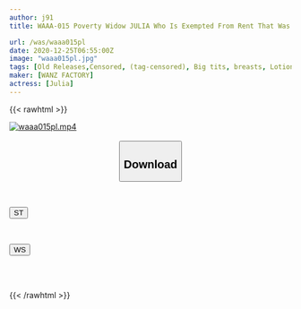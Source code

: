 ```yaml
---
author: j91
title: WAAA-015 Poverty Widow JULIA Who Is Exempted From Rent That Was Delinquent Due To The Creepy Lotion Play Of The Next-door Stalker Landlord

url: /was/waaa015pl
date: 2020-12-25T06:55:00Z
image: "waaa015pl.jpg"
tags: [Old Releases,Censored, (tag-censored), Big tits, breasts, Lotion, Solowork, Widow]
maker: [WANZ FACTORY]
actress: [Julia]
---
```



{{< rawhtml >}}

<div class="video" data-videoid="q39Yov6OAZCzdO3">
    <a href="javascript:;">
        <img src="/was/waaa015pl/waaa015pl.jpg" width="WIDTH" height="HEIGHT" alt="waaa015pl.mp4" loading="lazy">
    </a>
</div>

<script type="text/javascript" src="https://j91.asia/asset/on-demand-st.js"></script>

<br>
  <link rel="stylesheet" href="https://j91.asia/asset/bs5.css">
  
  <center>
  <button class="btn btn-primary" type="button" data-bs-toggle="collapse" data-bs-target=".multi-collapse" aria-expanded="false" aria-controls="multiCollapseExample1 multiCollapseExample2"><h2>Download</h2></button></center>
</p>
<div class="row">
  <div class="col">
    <div class="collapse multi-collapse" id="multiCollapseExample1">
      <div class="card card-body">
	      	      <br>
<div class="buttons">  
<p><a href="https://streamtape.to/v/q39Yov6OAZCzdO3" target="_blank"><button class="btn-hover color-3"><i class="fa fa-download"></i> ST</button></a></p></div>
    </div>
  </div>
</div>
  <div class="col">
    <div class="collapse multi-collapse" id="multiCollapseExample2">
      <div class="card card-body">
	      <br>
<div class="buttons">
<p><a href="https://wolfstream.tv/xm64q9hcwilf" target="_blank"><button class="btn-hover color-8"><i class="fa fa-download"></i> WS</button></a></p></div>
<br><br>
      </div>
    </div>
  </div>
</div>

{{< /rawhtml >}}